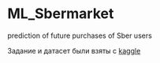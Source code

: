 # ML_Sbermarket
prediction of future purchases of Sber users


Задание и датасет были взяты с [kaggle](https://www.kaggle.com/competitions/sbermarket-internship-competition/overview)
